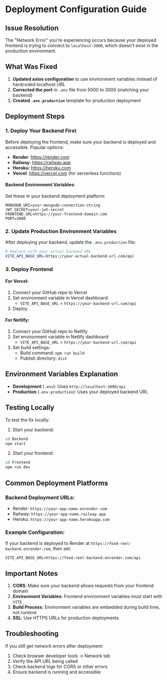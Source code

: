 # Deployment Configuration Guide

## Issue Resolution

The "Network Error" you're experiencing occurs because your deployed frontend is trying to connect to `localhost:3000`, which doesn't exist in the production environment.

## What Was Fixed

1. **Updated axios configuration** to use environment variables instead of hardcoded localhost URL
2. **Corrected the port** in `.env` file from 5000 to 3000 (matching your backend)
3. **Created `.env.production`** template for production deployment

## Deployment Steps

### 1. Deploy Your Backend First

Before deploying the frontend, make sure your backend is deployed and accessible. Popular options:

- **Render**: https://render.com
- **Railway**: https://railway.app
- **Heroku**: https://heroku.com
- **Vercel**: https://vercel.com (for serverless functions)

#### Backend Environment Variables:
Set these in your backend deployment platform:
```
MONGODB_URI=your-mongodb-connection-string
JWT_SECRET=your-jwt-secret
FRONTEND_URL=https://your-frontend-domain.com
PORT=3000
```

### 2. Update Production Environment Variables

After deploying your backend, update the `.env.production` file:

```bash
# Replace with your actual backend URL
VITE_API_BASE_URL=https://your-actual-backend-url.com/api
```

### 3. Deploy Frontend

#### For Vercel:
1. Connect your GitHub repo to Vercel
2. Set environment variable in Vercel dashboard:
   - `VITE_API_BASE_URL` = `https://your-backend-url.com/api`
3. Deploy

#### For Netlify:
1. Connect your GitHub repo to Netlify
2. Set environment variable in Netlify dashboard:
   - `VITE_API_BASE_URL` = `https://your-backend-url.com/api`
3. Set build settings:
   - Build command: `npm run build`
   - Publish directory: `dist`

## Environment Variables Explanation

- **Development** (`.env`): Uses `http://localhost:3000/api`
- **Production** (`.env.production`): Uses your deployed backend URL

## Testing Locally

To test the fix locally:

1. Start your backend:
```bash
cd Backend
npm start
```

2. Start your frontend:
```bash
cd Frontend
npm run dev
```

## Common Deployment Platforms

### Backend Deployment URLs:
- Render: `https://your-app-name.onrender.com`
- Railway: `https://your-app-name.railway.app`
- Heroku: `https://your-app-name.herokuapp.com`

### Example Configuration:
If your backend is deployed to Render at `https://food-reel-backend.onrender.com`, then set:
```
VITE_API_BASE_URL=https://food-reel-backend.onrender.com/api
```

## Important Notes

1. **CORS**: Make sure your backend allows requests from your frontend domain
2. **Environment Variables**: Frontend environment variables must start with `VITE_`
3. **Build Process**: Environment variables are embedded during build time, not runtime
4. **SSL**: Use HTTPS URLs for production deployments

## Troubleshooting

If you still get network errors after deployment:
1. Check browser developer tools → Network tab
2. Verify the API URL being called
3. Check backend logs for CORS or other errors
4. Ensure backend is running and accessible